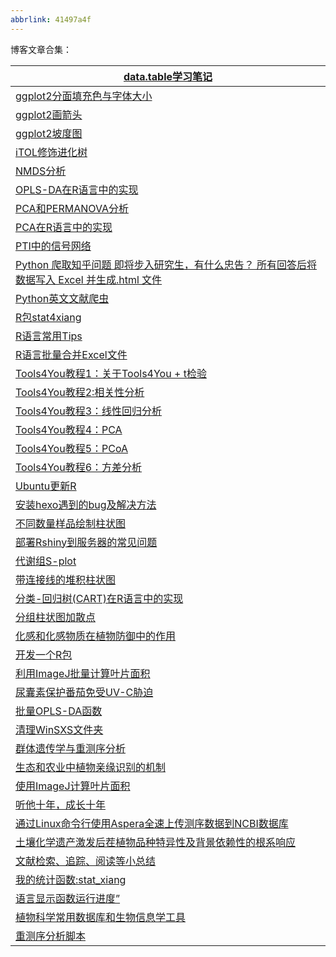 ```yaml
---
abbrlink: 41497a4f
---
```

博客文章合集：

| [data.table学习笔记](https://www.blog4xiang.world/posts/9ba8b5f7.html) |
| ------------------------------------------------------------ |
| [ggplot2分面填充色与字体大小](https://www.blog4xiang.world/posts/4f1cbafb.html) |
| [ggplot2画箭头](https://www.blog4xiang.world/posts/f2d7bee6.html) |
| [ggplot2坡度图](https://www.blog4xiang.world/posts/b7629aa1.html) |
| [iTOL修饰进化树](https://www.blog4xiang.world/posts/651c50ad.html) |
| [NMDS分析](https://www.blog4xiang.world/posts/4e41844f.html) |
| [OPLS-DA在R语言中的实现](https://www.blog4xiang.world/posts/3f4f7ea1.html) |
| [PCA和PERMANOVA分析](https://www.blog4xiang.world/posts/76358c9.html) |
| [PCA在R语言中的实现](https://www.blog4xiang.world/posts/c719a57.html) |
| [PTI中的信号网络](https://www.blog4xiang.world/posts/39370b8f.html) |
| [Python 爬取知乎问题 即将步入研究生，有什么忠告？ 所有回答后将数据写入  Excel 并生成.html 文件](https://www.blog4xiang.world/posts/18367565.html) |
| [Python英文文献爬虫](https://www.blog4xiang.world/posts/926c2b5a.html) |
| [R包stat4xiang](https://www.blog4xiang.world/posts/29e3cb7.html) |
| [R语言常用Tips](https://www.blog4xiang.world/posts/15541358.html) |
| [R语言批量合并Excel文件](https://www.blog4xiang.world/posts/923787f.html) |
| [Tools4You教程1：关于Tools4You +  t检验](https://www.blog4xiang.world/posts/c5bde688.html) |
| [Tools4You教程2:相关性分析](https://www.blog4xiang.world/posts/b370ab0f.html) |
| [Tools4You教程3：线性回归分析](https://www.blog4xiang.world/posts/de26be17.html) |
| [Tools4You教程4：PCA](https://www.blog4xiang.world/posts/b211c402.html) |
| [Tools4You教程5：PCoA](https://www.blog4xiang.world/posts/fac8e7d1.html) |
| [Tools4You教程6：方差分析](https://www.blog4xiang.world/posts/c7d1b27c.html) |
| [Ubuntu更新R](https://www.blog4xiang.world/posts/4fa06897.html) |
| [安装hexo遇到的bug及解决方法](https://www.blog4xiang.world/posts/c12a96f2.html) |
| [不同数量样品绘制柱状图](https://www.blog4xiang.world/posts/9b347903.html) |
| [部署Rshiny到服务器的常见问题](https://www.blog4xiang.world/posts/96076236.html) |
| [代谢组S-plot](https://www.blog4xiang.world/posts/a1ccb979.html) |
| [带连接线的堆积柱状图](https://www.blog4xiang.world/posts/3a1c1c6c.html) |
| [分类-回归树(CART)在R语言中的实现](https://www.blog4xiang.world/posts/dca5ae94.html) |
| [分组柱状图加散点](https://www.blog4xiang.world/posts/309798c8.html) |
| [化感和化感物质在植物防御中的作用](https://www.blog4xiang.world/posts/b54a9b65.html) |
| [开发一个R包](https://www.blog4xiang.world/posts/6f22d8f6.html) |
| [利用ImageJ批量计算叶片面积](https://www.blog4xiang.world/posts/%E5%88%A9%E7%94%A8ImageJ%E6%89%B9%E9%87%8F%E8%AE%A1%E7%AE%97%E5%8F%B6%E7%89%87%E9%9D%A2%E7%A7%AF.html) |
| [尿囊素保护番茄免受UV-C胁迫](https://www.blog4xiang.world/posts/a2ac10e2.html) |
| [批量OPLS-DA函数](https://www.blog4xiang.world/posts/6ec23e3c.html) |
| [清理WinSXS文件夹](https://www.blog4xiang.world/posts/b4fcbbe6.html) |
| [群体遗传学与重测序分析](https://www.blog4xiang.world/posts/4b137aba.html) |
| [生态和农业中植物亲缘识别的机制](https://www.blog4xiang.world/posts/137f0725.html) |
| [使用ImageJ计算叶片面积](https://www.blog4xiang.world/posts/da044cd8.html) |
| [听他十年，成长十年](https://www.blog4xiang.world/posts/2b23a230.html) |
| [通过Linux命令行使用Aspera全速上传测序数据到NCBI数据库](https://www.blog4xiang.world/posts/b213e513.html) |
| [土壤化学遗产激发后茬植物品种特异性及背景依赖性的根系响应](https://www.blog4xiang.world/posts/5d1ec1f.html) |
| [文献检索、追踪、阅读等小总结](https://www.blog4xiang.world/posts/6cdff7bd.html) |
| [我的统计函数:stat_xiang](https://www.blog4xiang.world/posts/4b6eae4d.html) |
| [语言显示函数运行进度”](https://www.blog4xiang.world/posts/undefined.html) |
| [植物科学常用数据库和生物信息学工具](https://www.blog4xiang.world/posts/321b666b.html) |
| [重测序分析脚本](https://www.blog4xiang.world/posts/5033bfbb.html) |